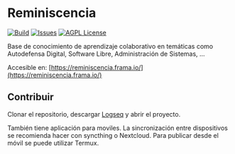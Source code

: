 # Reminiscencia
[![Build][build-shield]][build-url]
[![Issues][issues-shield]][issues-url]
[![AGPL License][license-shield]][license-url]

Base de conocimiento de aprendizaje colaborativo en temáticas como Autodefensa Digital, Software Libre, Administración de Sistemas, ...

Accesible en: [https://reminiscencia.frama.io/](https://reminiscencia.frama.io/)

## Contribuir

Clonar el repositorio, descargar [Logseq](https://logseq.com/) y abrir el proyecto.

También tiene aplicación para moviles. La sincronización entre dispositivos se recomienda hacer con syncthing o Nextcloud. Para publicar desde el móvil se puede utilizar Termux.

[build-shield]: https://framagit.org/reminiscencia/reminiscencia.frama.io/badges/main/pipeline.svg
[build-url]: https://framagit.org/reminiscencia/reminiscencia.frama.io/-/pipelines
[license-url]: https://framagit.org/reminiscencia/reminiscencia.frama.io/blob/master/LICENSE.txt
[license-shield]: https://img.shields.io/badge/license-AGPL-green.svg
[issues-url]: https://framagit.org/reminiscencia/reminiscencia.frama.io/-/issues
[issues-shield]: https://img.shields.io/gitlab/issues/open/reminiscencia/reminiscencia.frama.io?gitlab_url=https%3A%2F%2Fframagit.org